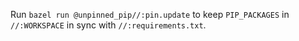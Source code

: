Run `bazel run @unpinned_pip//:pin.update` to keep `PIP_PACKAGES` in `//:WORKSPACE` in sync with `//:requirements.txt`.
